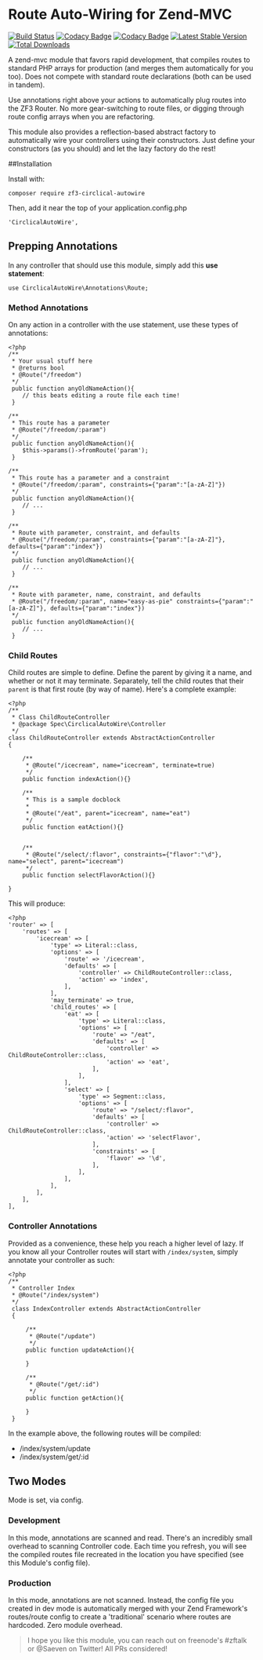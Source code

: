 # Route Auto-Wiring for Zend-MVC
[![Build Status](https://travis-ci.org/Saeven/zf3-circlical-autowire.svg?branch=master)](https://travis-ci.org/Saeven/zf3-circlical-autowire)
[![Codacy Badge](https://api.codacy.com/project/badge/Grade/488fcf3040df4fa4b3ab4b2c15ad5752)](https://www.codacy.com/app/alemaire/zf3-circlical-autowire?utm_source=github.com&amp;utm_medium=referral&amp;utm_content=Saeven/zf3-circlical-autowire&amp;utm_campaign=Badge_Grade)
[![Codacy Badge](https://api.codacy.com/project/badge/Coverage/488fcf3040df4fa4b3ab4b2c15ad5752)](https://www.codacy.com/app/alemaire/zf3-circlical-autowire?utm_source=github.com&amp;utm_medium=referral&amp;utm_content=Saeven/zf3-circlical-autowire&amp;utm_campaign=Badge_Coverage)
[![Latest Stable Version](https://poser.pugx.org/saeven/zf3-circlical-autowire/v/stable)](https://packagist.org/packages/saeven/zf3-circlical-autowire)
[![Total Downloads](https://poser.pugx.org/saeven/zf3-circlical-autowire/downloads)](https://packagist.org/packages/saeven/zf3-circlical-autowire)


A zend-mvc module that favors rapid development, that compiles routes to standard PHP arrays for production (and merges them automatically for you too).  Does not compete with standard route declarations (both can be used in tandem).
  
Use annotations right above your actions to automatically plug routes into the ZF3 Router.  No more gear-switching 
to route files, or digging through route config arrays when you are refactoring.

This module also provides a reflection-based abstract factory to automatically wire your controllers using their constructors.
Just define your constructors (as you should) and let the lazy factory do the rest!



##Installation

Install with:

    composer require zf3-circlical-autowire
    
Then, add it near the top of your application.config.php

    'CirclicalAutoWire',
    
    
## Prepping Annotations

In any controller that should use this module, simply add this **use statement**:

    use CirclicalAutoWire\Annotations\Route;
    
### Method Annotations
    
On any action in a controller with the use statement, use these types of annotations:

    <?php
    /**
     * Your usual stuff here
     * @returns bool
     * @Route("/freedom")
     */
     public function anyOldNameAction(){
        // this beats editing a route file each time!
     }
     
    /**
     * This route has a parameter
     * @Route("/freedom/:param")
     */
     public function anyOldNameAction(){
        $this->params()->fromRoute('param');
     }
     
    /**
     * This route has a parameter and a constraint
     * @Route("/freedom/:param", constraints={"param":"[a-zA-Z]"})
     */
     public function anyOldNameAction(){
        // ...
     }
     
    /**
     * Route with parameter, constraint, and defaults
     * @Route("/freedom/:param", constraints={"param":"[a-zA-Z]"}, defaults={"param":"index"})
     */
     public function anyOldNameAction(){
        // ...
     }
     
    /**
     * Route with parameter, name, constraint, and defaults
     * @Route("/freedom/:param", name="easy-as-pie" constraints={"param":"[a-zA-Z]"}, defaults={"param":"index"})
     */
     public function anyOldNameAction(){
        // ...
     }
     
     
### Child Routes
     
Child routes are simple to define.  Define the parent by giving it a name, and whether or not it may terminate.  Separately, tell the child routes that their `parent` is that first route (by way of name).  Here's a complete example:

    <?php
    /**
     * Class ChildRouteController
     * @package Spec\CirclicalAutoWire\Controller
     */
    class ChildRouteController extends AbstractActionController
    {
    
        /**
         * @Route("/icecream", name="icecream", terminate=true)
         */
        public function indexAction(){}
    
        /**
         * This is a sample docblock
         *
         * @Route("/eat", parent="icecream", name="eat")
         */
        public function eatAction(){}
    
    
        /**
         * @Route("/select/:flavor", constraints={"flavor":"\d"}, name="select", parent="icecream")
         */
        public function selectFlavorAction(){}
    
    }

This will produce:

    <?php
    'router' => [
        'routes' => [
            'icecream' => [
                'type' => Literal::class,
                'options' => [
                    'route' => '/icecream',
                    'defaults' => [
                        'controller' => ChildRouteController::class,
                        'action' => 'index',
                    ],
                ],
                'may_terminate' => true,
                'child_routes' => [
                    'eat' => [
                        'type' => Literal::class,
                        'options' => [
                            'route' => "/eat",
                            'defaults' => [
                                'controller' => ChildRouteController::class,
                                'action' => 'eat',
                            ],
                        ],
                    ],
                    'select' => [
                        'type' => Segment::class,
                        'options' => [
                            'route' => "/select/:flavor",
                            'defaults' => [
                                'controller' => ChildRouteController::class,
                                'action' => 'selectFlavor',
                            ],
                            'constraints' => [
                                'flavor' => '\d',
                            ],
                        ],
                    ],
                ],
            ],
        ],
    ],

      
      
     
     
### Controller Annotations

Provided as a convenience, these help you reach a higher level of lazy.  If you know all your Controller routes will start 
with `/index/system`, simply annotate your controller as such:

    <?php
    /**
     * Controller Index
     * @Route("/index/system")
     */
     class IndexController extends AbstractActionController
     {
     
         /**
          * @Route("/update")
          */
         public function updateAction(){
         
         }
         
         /**
          * @Route("/get/:id")
          */
         public function getAction(){
         
         }
     }

In the example above, the following routes will be compiled:

* /index/system/update
* /index/system/get/:id

## Two Modes

Mode is set, via config.

### Development

In this mode, annotations are scanned and read.  There's an incredibly small overhead to scanning Controller code.  Each time you refresh,
you will see the compiled routes file recreated in the location you have specified (see this Module's config file).

### Production

In this mode, annotations are not scanned.  Instead, the config file you created in dev mode is automatically merged with your Zend Framework's
 routes/route config to create a 'traditional' scenario where routes are hardcoded.  Zero module overhead.
 

> I hope you like this module, you can reach out on freenode's #zftalk or @Saeven on Twitter!  All PRs considered!
